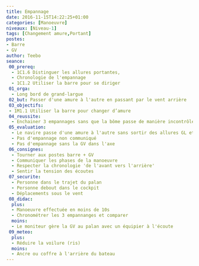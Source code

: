 ```yaml
---
title: Empannage
date: 2016-11-15T14:22:25+01:00
categories: [Manoeuvre]
niveaux: [Niveau-1]
tags: [Changement amure,Portant]
postes:
- Barre
- GV
author: Teebo
seance:
 00_prereq:
  - 1C1.6 Distinguer les allures portantes,
  - Chronologie de l'empannage
  - 1C1.2 Utiliser la barre pour se diriger
 01_orga:
  - Long bord de grand-largue
 02_but: Passer d'une amure à l'autre en passant par le vent arrière
 03_objectifs:
 - 1M1.1 Utiliser la barre pour changer d’amure
 04_reussite:
  - Enchainer 3 empannages sans que la bôme passe de manière incontrôlée
 05_evaluation:
  - Le navire passe d'une amure à l'autre sans sortir des allures GL et VA
  - Pas d'empannage non communiqué
  - Pas d'empannage sans la GV dans l'axe
 06_consignes:
  - Tourner aux postes barre + GV
  - Communiquer les phases de la manoeuvre
  - Respecter la chronologie 'de l'avant vers l'arrière'
  - Sentir la tension des écoutes
 07_securite:
  - Personne dans le trajet du palan
  - Personne debout dans le cockpit
  - Déplacements sous le vent
 08_didac:
  plus:
  - Manoeuvre effectuée en moins de 10s
  - Chronométrer les 3 empannanges et comparer
  moins:
  - Le moniteur gère la GV au palan avec un équipier à l'écoute
 09_meteo:
  plus:
  - Réduire la voilure (ris)
  moins:
  - Ancre ou coffre à l'arrière du bateau
---
```

